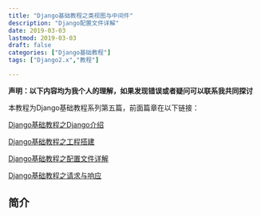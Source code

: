 ```yaml
---
title: "Django基础教程之类视图与中间件"
description: "Django配置文件详解"
date: 2019-03-03
lastmod: 2019-03-03
draft: false
categories: ["Django基础教程"] 
tags: ["Django2.x","教程"]

---
```


**声明：以下内容均为我个人的理解，如果发现错误或者疑问可以联系我共同探讨**

本教程为Django基础教程系列第五篇，前面篇章在以下链接：

[Django基础教程之Django介绍](http://49.235.231.121/2019/django基础教程一/)

[Django基础教程之工程搭建](http://49.235.231.121/2019/django基础教程二/)

[Django基础教程之配置文件详解](http://49.235.231.121/2019/django基础教程三/)

[Django基础教程之请求与响应](http://49.235.231.121/2019/django基础教程四/)

## 简介

